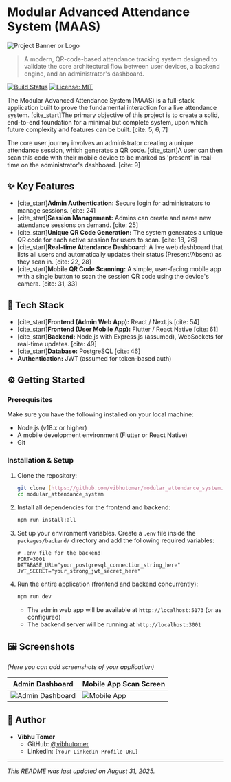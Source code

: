 # Modular Advanced Attendance System (MAAS)

![Project Banner or Logo](https://via.placeholder.com/800x200.png?text=Modular+Advanced+Attendance+System)

> A modern, QR-code-based attendance tracking system designed to validate the core architectural flow between user devices, a backend engine, and an administrator's dashboard.

[![Build Status](https://img.shields.io/github/actions/workflow/status/vibhutomer/modular_attendance_system/main.yml?branch=main)](https://github.com/vibhutomer/modular_attendance_system/actions)
[![License: MIT](https://img.shields.io/badge/License-MIT-yellow.svg)](https://github.com/vibhutomer/modular_attendance_system/blob/main/LICENSE)

The Modular Advanced Attendance System (MAAS) is a full-stack application built to prove the fundamental interaction for a live attendance system. [cite_start]The primary objective of this project is to create a solid, end-to-end foundation for a minimal but complete system, upon which future complexity and features can be built. [cite: 5, 6, 7]

The core user journey involves an administrator creating a unique attendance session, which generates a QR code. [cite_start]A user can then scan this code with their mobile device to be marked as 'present' in real-time on the administrator's dashboard. [cite: 9]

## ✨ Key Features

-   [cite_start]**Admin Authentication:** Secure login for administrators to manage sessions. [cite: 24]
-   [cite_start]**Session Management:** Admins can create and name new attendance sessions on demand. [cite: 25]
-   [cite_start]**Unique QR Code Generation:** The system generates a unique QR code for each active session for users to scan. [cite: 18, 26]
-   [cite_start]**Real-time Attendance Dashboard:** A live web dashboard that lists all users and automatically updates their status (Present/Absent) as they scan in. [cite: 22, 28]
-   [cite_start]**Mobile QR Code Scanning:** A simple, user-facing mobile app with a single button to scan the session QR code using the device's camera. [cite: 31, 33]

## 🚀 Tech Stack

-   [cite_start]**Frontend (Admin Web App):** React / Next.js [cite: 54]
-   [cite_start]**Frontend (User Mobile App):** Flutter / React Native [cite: 61]
-   [cite_start]**Backend:** Node.js with Express.js (assumed), WebSockets for real-time updates. [cite: 49]
-   [cite_start]**Database:** PostgreSQL [cite: 46]
-   **Authentication:** JWT (assumed for token-based auth)

## ⚙️ Getting Started

### Prerequisites

Make sure you have the following installed on your local machine:

-   Node.js (v18.x or higher)
-   A mobile development environment (Flutter or React Native)
-   Git

### Installation & Setup

1.  Clone the repository:
    ```bash
    git clone [https://github.com/vibhutomer/modular_attendance_system.git](https://github.com/vibhutomer/modular_attendance_system.git)
    cd modular_attendance_system
    ```
2.  Install all dependencies for the frontend and backend:
    ```bash
    npm run install:all
    ```
3.  Set up your environment variables. Create a `.env` file inside the `packages/backend/` directory and add the following required variables:
    ```
    # .env file for the backend
    PORT=3001
    DATABASE_URL="your_postgresql_connection_string_here"
    JWT_SECRET="your_strong_jwt_secret_here"
    ```
4.  Run the entire application (frontend and backend concurrently):
    ```bash
    npm run dev
    ```
    -   The admin web app will be available at `http://localhost:5173` (or as configured)
    -   The backend server will be running at `http://localhost:3001`

## 🖼️ Screenshots

*(Here you can add screenshots of your application)*

| Admin Dashboard                                 | Mobile App Scan Screen                        |
| ----------------------------------------------- | --------------------------------------------- |
| ![Admin Dashboard](link-to-your-screenshot.png) | ![Mobile App](link-to-your-screenshot-2.png) |

## 👤 Author

-   **Vibhu Tomer**
    -   GitHub: [@vibhutomer](https://github.com/vibhutomer)
    -   LinkedIn: `[Your LinkedIn Profile URL]`

---
*This README was last updated on August 31, 2025.*


<!-- # Modular Attendance System

![Project Banner or Logo](https://via.placeholder.com/800x200.png?text=Modular+Attendance+System)

> A modern, scalable system for tracking student or employee attendance using QR codes and real-time data processing.

[![Build Status](https://img.shields.io/github/actions/workflow/status/vibhutomer/modular_attendance_system/main.yml?branch=main)](https://github.com/vibhutomer/modular_attendance_system/actions)
[![License: MIT](https://img.shields.io/badge/License-MIT-yellow.svg)](https://github.com/vibhutomer/modular_attendance_system/blob/main/LICENSE)

The Modular Attendance System is a full-stack application designed to streamline the process of tracking attendance. It solves the problem of manual, error-prone attendance methods by providing a seamless digital experience for both administrators and users.

## ✨ Key Features

- **Real-time QR Code Generation:** Dynamic QR codes for secure and session-specific check-ins.
- **Detailed Analytics Dashboard:** Visualize attendance data, track trends, and monitor engagement.
- **Automated Report Generation:** Export daily, weekly, or monthly attendance reports in PDF or CSV format.
- **Role-Based Access Control:** Separate interfaces and permissions for administrators and users.

## 🚀 Tech Stack

- **Frontend:** React, Vite, Tailwind CSS
- **Backend:** Node.js, Express.js
- **Machine Learning:** Python, Scikit-learn (for potential future analytics)
- **Database:** PostgreSQL / MongoDB (Choose one)
- **Deployment:** Docker, Vercel (for frontend), AWS/Heroku (for backend)

## ⚙️ Getting Started

### Prerequisites

Make sure you have the following installed on your local machine:

- Node.js (v18.x or higher)
- Python (v3.9 or higher)
- Git

### Installation & Setup

1.  Clone the repository:
    ```bash
    git clone [https://github.com/vibhutomer/modular_attendance_system.git](https://github.com/vibhutomer/modular_attendance_system.git)
    cd modular_attendance_system
    ```
2.  Install all dependencies for the frontend and backend:
    ```bash
    npm run install:all
    ```
3.  Set up your environment variables. Create a `.env` file inside the `packages/backend/` directory and add the following required variables:
    ```
    # .env file for the backend
    PORT=3001
    DATABASE_URL="your_database_connection_string_here"
    JWT_SECRET="your_strong_jwt_secret_here"
    ```
4.  Run the entire application (frontend and backend concurrently):
    ```bash
    npm run dev
    ```
    - The frontend will be available at `http://localhost:5173`
    - The backend server will be running at `http://localhost:3001`

## 🌐 Live Demo

[Link to your deployed project!](https://your-project-link.com)

---
*This README was last updated on August 31, 2025.* -->